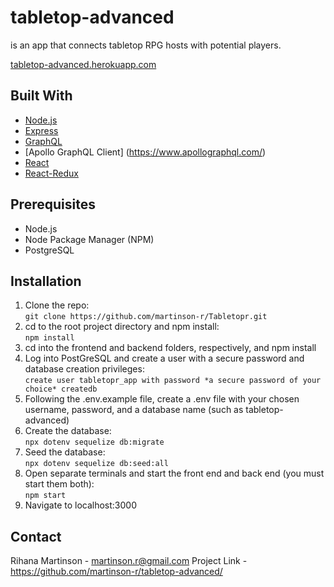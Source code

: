 # tabletop-advanced
is an app that connects tabletop RPG hosts with potential players.

[tabletop-advanced.herokuapp.com](https://tabletop-advanced.herokuapp.com/)

## Built With
* [Node.js](https://nodejs.org/en/)
* [Express](https://expressjs.com/)
* [GraphQL](https://graphql.org/)
* [Apollo GraphQL Client] (https://www.apollographql.com/)
* [React](https://reactjs.org/)
* [React-Redux](https://react-redux.js.org/)

## Prerequisites
* Node.js
* Node Package Manager (NPM)
* PostgreSQL

## Installation
1. Clone the repo:<br />
`git clone https://github.com/martinson-r/Tabletopr.git`
1. cd to the root project directory and npm install:<br />
`npm install`
1. cd into the frontend and backend folders, respectively, and npm install
1. Log into PostGreSQL and create a user with a secure password and database creation privileges:<br />
`create user tabletopr_app with password *a secure password of your choice* createdb`
1. Following the .env.example file, create a .env file with your chosen username, password, and a database name (such as tabletop-advanced)
1. Create the database:<br />
`npx dotenv sequelize db:migrate`
1. Seed the database:<br />
`npx dotenv sequelize db:seed:all`
1. Open separate terminals and start the front end and back end (you must start them both):<br />
`npm start`
1. Navigate to localhost:3000

## Contact
Rihana Martinson - martinson.r@gmail.com
Project Link - https://github.com/martinson-r/tabletop-advanced/
